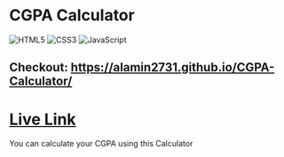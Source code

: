 # CGPA Calculator

![HTML5](https://img.shields.io/badge/html5-%23E34F26.svg?style=for-the-badge&logo=html5&logoColor=white) ![CSS3](https://img.shields.io/badge/css3-%231572B6.svg?style=for-the-badge&logo=css3&logoColor=white) ![JavaScript](https://img.shields.io/badge/javascript-%23323330.svg?style=for-the-badge&logo=javascript&logoColor=%23F7DF1E) 


## Checkout: https://alamin2731.github.io/CGPA-Calculator/
# [Live Link](https://alamin2731.github.io/CGPA-Calculator/)
You can calculate your CGPA using this Calculator


